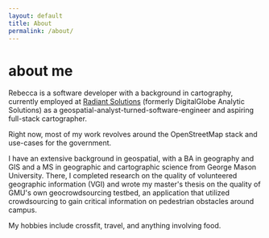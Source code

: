 ```yaml
---
layout: default
title: About
permalink: /about/
---
```


# about me

Rebecca is a software developer with a background in cartography, currently employed at [Radiant Solutions](http://www.radiantsolutions.com/) (formerly DigitalGlobe Analytic Solutions) as a geospatial-analyst-turned-software-engineer and aspiring full-stack cartographer.

Right now, most of my work revolves around the OpenStreetMap stack and use-cases for the government.

I have an extensive background in geospatial, with a BA in geography and GIS and a MS in geographic and cartographic science from George Mason University. There, I completed research on the quality of volunteered geographic information (VGI) and wrote my master's thesis on the quality of GMU's own geocrowdsourcing testbed, an application that utilized crowdsourcing to gain critical information on pedestrian obstacles around campus.

My hobbies include crossfit, travel, and anything involving food.

